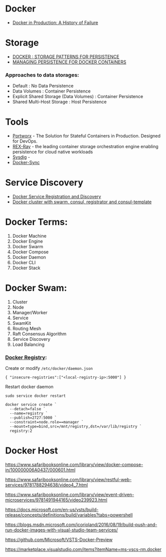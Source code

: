 # Docker

- [Docker in Production: A History of Failure](https://thehftguy.com/2016/11/01/docker-in-production-an-history-of-failure/)

# Storage

- [DOCKER : STORAGE PATTERNS FOR PERSISTENCE](https://kvaes.wordpress.com/2016/02/11/docker-storage-patterns-for-persistence/)
- [MANAGING PERSISTENCE FOR DOCKER CONTAINERS](http://thenewstack.io/methods-dealing-container-storage/)

### Approaches to data storages:

- Default : No Data Persistence
- Data Volumes : Container Persistence
- Explicit Shared Storage (Data Volumes) : Container Persistence
- Shared Multi-Host Storage : Host Persistence

# Tools

- [Portworx](https://portworx.com/) - The Solution for Stateful Containers in Production. Designed for DevOps.
- [REX-Ray](https://rexray.thecodeteam.com) - the leading container storage orchestration engine enabling persistence for cloud native workloads
- [Sysdig](https://www.sysdig.org/install/) - 
- [Docker-Sync](http://docker-sync.io/)

# Service Discovery

- [Docker Service Registration and Discovery](https://www.slideshare.net/m_richardson/docker-service-registration-and-discovery?next_slideshow=1)
- [Docker cluster with swarm, consul, registrator and consul-template](https://www.slideshare.net/JulienMaitrehenry/swarm-49613398)

# Docker Terms:

1. Docker Machine
2. Docker Engine
3. Docker Swarm
4. Docker Compose
5. Docker Daemon
6. Docker CLI
7. Docker Stack

# Docker Swam:

1. Cluster
2. Node
3. Manager/Worker
4. Service
5. SwamKit
6. Routing Mesh
7. Raft Consensus Algorithm
8. Service Discovery
9. Load Balancing
 
### [Docker Registry](https://docs.docker.com/registry/):

Create or modify `/etc/docker/daemon.json`

	{ "insecure-registries":["<local-registry-ip>:5000"] }
	
Restart docker daemon

	sudo service docker restart

```
docker service create `
  --detach=false `
  --name=registry `
  --publish=2727:5000 `
  --constraint=node.role==manager `
  --mount=type=bind,src=/mnt/registry,dst=/var/lib/registry `
  registry:2
```

# Docker Host

https://www.safaribooksonline.com/library/view/docker-compose-in/100000006A0437/000601.html

https://www.safaribooksonline.com/library/view/restful-web-services/9781788294638/video4_7.html

https://www.safaribooksonline.com/library/view/event-driven-microservices/9781491944165/video239923.html

https://docs.microsoft.com/en-us/vsts/build-release/concepts/definitions/build/variables?tabs=powershell

https://blogs.msdn.microsoft.com/jcorioland/2016/08/19/build-push-and-run-docker-images-with-visual-studio-team-services/

https://github.com/Microsoft/VSTS-Docker-Preview

https://marketplace.visualstudio.com/items?itemName=ms-vscs-rm.docker
